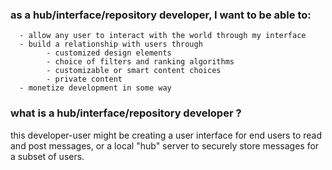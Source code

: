 ### as a hub/interface/repository developer, I want to be able to:

      - allow any user to interact with the world through my interface
      - build a relationship with users through
            - customized design elements
            - choice of filters and ranking algorithms
            - customizable or smart content choices
            - private content 
      - monetize development in some way


### what is a hub/interface/repository developer ?

this developer-user might be creating a user interface for end users to read and post messages, or a local "hub" server to securely store messages for a subset of users.

